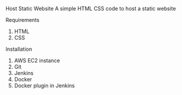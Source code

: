 Host Static Website
A simple HTML CSS code to host a static website

Requirements
1.	HTML
2.	CSS

Installation
1.	AWS EC2 instance
2.	Git
3.	Jenkins
4.	Docker
5.	Docker plugin in Jenkins




